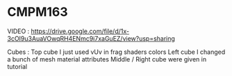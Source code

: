 # CMPM163

VIDEO : https://drive.google.com/file/d/1x-3cOI9u3AuaVOwqRH4ENmc9i7xaGuEZ/view?usp=sharing

Cubes : Top cube I just used vUv in frag shaders colors
        Left cube I changed a bunch of mesh material attributes
        Middle / Right cube were given in tutorial

